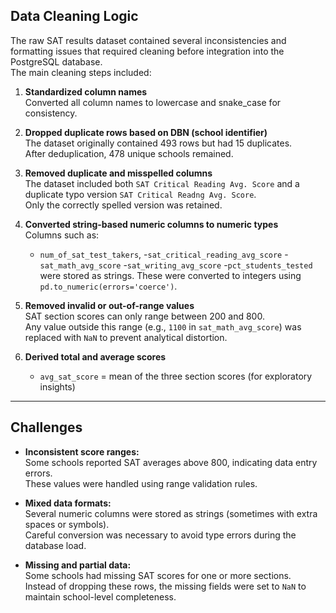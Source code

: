 ## Data Cleaning Logic

The raw SAT results dataset contained several inconsistencies and formatting issues that required cleaning before integration into the PostgreSQL database.  
The main cleaning steps included:

1. **Standardized column names**  
   Converted all column names to lowercase and snake_case for consistency.

2. **Dropped duplicate rows based on DBN (school identifier)**  
   The dataset originally contained 493 rows but had 15 duplicates.  
   After deduplication, 478 unique schools remained.

3. **Removed duplicate and misspelled columns**  
   The dataset included both `SAT Critical Reading Avg. Score` and a duplicate typo version `SAT Critical Readng Avg. Score`.  
   Only the correctly spelled version was retained.

4. **Converted string-based numeric columns to numeric types**  
   Columns such as:
   - `num_of_sat_test_takers`,
   -`sat_critical_reading_avg_score`
   -`sat_math_avg_score` 
   -`sat_writing_avg_score` 
   -`pct_students_tested`
   were stored as strings. These were converted to integers using `pd.to_numeric(errors='coerce')`.

5. **Removed invalid or out-of-range values**  
   SAT section scores can only range between 200 and 800.  
   Any value outside this range (e.g., `1100` in `sat_math_avg_score`) was replaced with `NaN` to prevent analytical distortion.

6. **Derived total and average scores**    
   - `avg_sat_score` = mean of the three section scores (for exploratory insights)

---

## Challenges 

- **Inconsistent score ranges:**  
  Some schools reported SAT averages above 800, indicating data entry errors.  
  These values were handled using range validation rules.

- **Mixed data formats:**  
  Several numeric columns were stored as strings (sometimes with extra spaces or symbols).  
  Careful conversion was necessary to avoid type errors during the database load.

- **Missing and partial data:**  
  Some schools had missing SAT scores for one or more sections.  
  Instead of dropping these rows, the missing fields were set to `NaN` to maintain school-level completeness.


